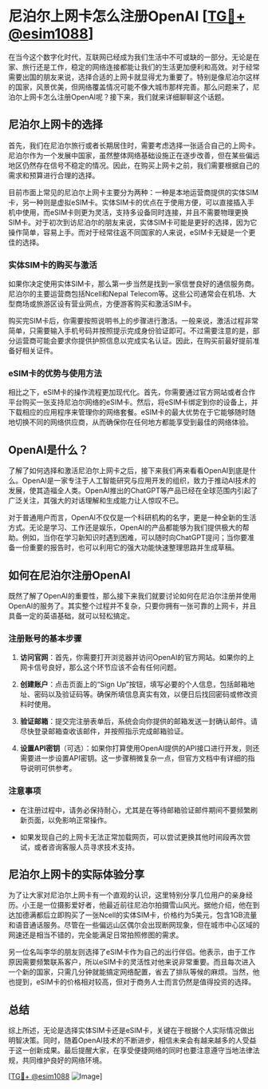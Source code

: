 # 尼泊尔上网卡怎么注册OpenAI [[TG💪+ @esim1088](https://t.me/s/esim1088)]

在当今这个数字化时代，互联网已经成为我们生活中不可或缺的一部分。无论是在家、旅行还是工作，稳定的网络连接都能让我们的生活更加便利和高效。对于经常需要出国的朋友来说，选择合适的上网卡就显得尤为重要了。特别是像尼泊尔这样的国家，风景优美，但网络覆盖情况可能不像大城市那样完善。那么问题来了，尼泊尔上网卡怎么注册OpenAI呢？接下来，我们就来详细聊聊这个话题。

## 尼泊尔上网卡的选择

首先，我们在尼泊尔旅行或者长期居住时，需要考虑选择一张适合自己的上网卡。尼泊尔作为一个发展中国家，虽然整体网络基础设施正在逐步改善，但在某些偏远地区仍然存在信号不稳定的情况。因此，在购买上网卡之前，我们需要根据自己的需求和预算进行合理的选择。

目前市面上常见的尼泊尔上网卡主要分为两种：一种是本地运营商提供的实体SIM卡，另一种则是虚拟eSIM卡。实体SIM卡的优点在于使用方便，可以直接插入手机中使用，而eSIM卡则更为灵活，支持多设备同时连接，并且不需要物理更换SIM卡。对于初次到访尼泊尔的朋友来说，实体SIM卡可能是更好的选择，因为它操作简单，容易上手。而对于经常往返不同国家的人来说，eSIM卡无疑是一个更佳的选择。

### 实体SIM卡的购买与激活

如果你决定使用实体SIM卡，那么第一步当然是找到一家信誉良好的通信服务商。尼泊尔的主要运营商包括Ncell和Nepal Telecom等。这些公司通常会在机场、大型商场或旅游区设有营业网点，方便游客购买和激活SIM卡。

购买完SIM卡后，你需要按照说明书上的步骤进行激活。一般来说，激活过程非常简单，只需要输入手机号码并按照提示完成身份验证即可。不过需要注意的是，部分运营商可能会要求你提供护照信息以完成实名认证。因此，在购买前最好提前准备好相关证件。

### eSIM卡的优势与使用方法

相比之下，eSIM卡的操作流程更加现代化。首先，你需要通过官方网站或者合作平台购买一张支持尼泊尔网络的eSIM卡。然后，将eSIM卡绑定到你的设备上，并下载相应的应用程序来管理你的网络套餐。eSIM卡的最大优势在于它能够随时随地切换不同的网络供应商，从而确保你在任何地方都能享受到最佳的网络体验。

## OpenAI是什么？

了解了如何选择和激活尼泊尔上网卡之后，接下来我们再来看看OpenAI到底是什么。OpenAI是一家专注于人工智能研究与应用开发的组织，致力于推动AI技术的发展，使其造福全人类。OpenAI推出的ChatGPT等产品已经在全球范围内引起了广泛关注，其强大的对话理解和生成能力让人惊叹不已。

对于普通用户而言，OpenAI不仅仅是一个科研机构的名字，更是一种全新的生活方式。无论是学习、工作还是娱乐，OpenAI的产品都能够为我们提供极大的帮助。例如，当你在学习新知识时遇到困难，可以随时向ChatGPT提问；当你要准备一份重要的报告时，也可以利用它的强大功能快速整理思路并生成草稿。

## 如何在尼泊尔注册OpenAI

既然了解了OpenAI的重要性，那么接下来我们就要讨论如何在尼泊尔注册并使用OpenAI的服务了。其实整个过程并不复杂，只要你拥有一张可靠的上网卡，并且具备一定的英语基础，就可以轻松搞定。

### 注册账号的基本步骤

1. **访问官网**：首先，你需要打开浏览器并访问OpenAI的官方网站。如果你的上网卡信号良好，那么这个环节应该不会有任何问题。
   
2. **创建账户**：点击页面上的“Sign Up”按钮，填写必要的个人信息，包括邮箱地址、密码以及验证码等。确保所填信息真实有效，以便日后找回密码或修改资料时使用。

3. **验证邮箱**：提交完注册表单后，系统会向你提供的邮箱发送一封确认邮件。请尽快登录邮箱查收该邮件，并按照指示完成邮箱验证。

4. **设置API密钥**（可选）：如果你打算使用OpenAI提供的API接口进行开发，则还需要进一步设置API密钥。这一步骤稍微复杂一点，但官方文档中有详细的指导说明可供参考。

### 注意事项

- 在注册过程中，请务必保持耐心，尤其是在等待邮箱验证邮件期间不要频繁刷新页面，以免影响正常操作。
  
- 如果发现自己的上网卡无法正常加载网页，可以尝试更换其他时间段再次尝试，或者咨询客服人员寻求技术支持。

## 尼泊尔上网卡的实际体验分享

为了让大家对尼泊尔上网卡有一个直观的认识，这里特别分享几位用户的亲身经历。小王是一位摄影爱好者，他最近前往尼泊尔拍摄雪山风光。据他介绍，他在到达加德满都后立即购买了一张Ncell的实体SIM卡，价格约为5美元，包含1GB流量和语音通话服务。尽管在一些偏远山区偶尔会出现断网现象，但在城市中心区域的网速还是相当不错的，完全能满足日常拍照修图的需求。

另一位名叫李华的朋友则选择了eSIM卡作为自己的出行伴侣。他表示，由于工作原因需要频繁联系客户，所以eSIM卡的灵活性对他来说非常重要。而且每次进入一个新的国家，只需几分钟就能搞定网络配置，省去了排队等候的麻烦。当然，他也提到，eSIM卡的价格相对较高，但对于商务人士而言仍然是值得投资的选择。

## 总结

综上所述，无论是选择实体SIM卡还是eSIM卡，关键在于根据个人实际情况做出明智决策。同时，随着OpenAI技术的不断进步，相信未来会有越来越多的人受益于这一创新成果。最后提醒大家，在享受便捷网络的同时也要注意遵守当地法律法规，共同维护良好的网络环境。

[[TG💪+ @esim1088](https://t.me/s/esim1088) ![Image](https://i.postimg.cc/4NQfJmqS/Snipaste-2025-05-13-00-14-12.png)]